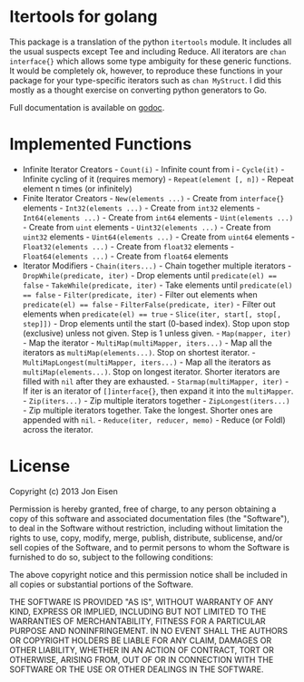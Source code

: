 # Itertools for golang

This package is a translation of the python `itertools` module. It includes all the usual suspects except Tee and including Reduce. All iterators are `chan interface{}` which allows some type ambiguity for these generic functions. It would be completely ok, however, to reproduce these functions in your package for your type-specific iterators such as `chan MyStruct`. I did this mostly as a thought exercise on converting python generators to Go.

Full documentation is available on [godoc](http://godoc.org/github.com/yanatan16/itertools).

# Implemented Functions

- Infinite Iterator Creators
		- `Count(i)` - Infinite count from i
		- `Cycle(it)` - Infinite cycling of it (requires memory)
		- `Repeat(element [, n])` - Repeat element n times (or infinitely)
- Finite Iterator Creators
		- `New(elements ...)` - Create from `interface{}` elements
		- `Int32(elements ...)` - Create from `int32` elements
		- `Int64(elements ...)` - Create from `int64` elements
		- `Uint(elements ...)` - Create from `uint` elements
		- `Uint32(elements ...)` - Create from `uint32` elements
		- `Uint64(elements ...)` - Create from `uint64` elements
		- `Float32(elements ...)` - Create from `float32` elements
		- `Float64(elements ...)` - Create from `float64` elements
- Iterator Modifiers
		- `Chain(iters...)` - Chain together multiple iterators
		- `DropWhile(predicate, iter)` - Drop elements until `predicate(el) == false`
		- `TakeWhile(predicate, iter)` - Take elements until `predicate(el) == false`
		- `Filter(predicate, iter)` - Filter out elements when `predicate(el) == false`
		- `FilterFalse(predicate, iter)` - Filter out elements when `predicate(el) == true`
		- `Slice(iter, start[, stop[, step]])` - Drop elements until the start (0-based index). Stop upon stop (exclusive) unless not given. Step is 1 unless given.
		- `Map(mapper, iter)` - Map the iterator
		- `MultiMap(multiMapper, iters...)` - Map all the iterators as `multiMap(elements...)`. Stop on shortest iterator.
		- `MultiMapLongest(multiMapper, iters...)` - Map all the iterators as `multiMap(elements...)`. Stop on longest iterator. Shorter iterators are filled with `nil` after they are exhausted.
		- `Starmap(multiMapper, iter)` - If iter is an iterator of `[]interface{}`, then expand it into the `multiMapper`.
		- `Zip(iters...)` - Zip multiple iterators together
		- `ZipLongest(iters...)` - Zip multiple iterators together. Take the longest. Shorter ones are appended with `nil`.
		- `Reduce(iter, reducer, memo)` - Reduce (or Foldl) across the iterator.

# License

Copyright (c) 2013 Jon Eisen

Permission is hereby granted, free of charge, to any person obtaining a copy
of this software and associated documentation files (the "Software"), to deal
in the Software without restriction, including without limitation the rights
to use, copy, modify, merge, publish, distribute, sublicense, and/or sell
copies of the Software, and to permit persons to whom the Software is
furnished to do so, subject to the following conditions:

The above copyright notice and this permission notice shall be included in
all copies or substantial portions of the Software.

THE SOFTWARE IS PROVIDED "AS IS", WITHOUT WARRANTY OF ANY KIND, EXPRESS OR
IMPLIED, INCLUDING BUT NOT LIMITED TO THE WARRANTIES OF MERCHANTABILITY,
FITNESS FOR A PARTICULAR PURPOSE AND NONINFRINGEMENT. IN NO EVENT SHALL THE
AUTHORS OR COPYRIGHT HOLDERS BE LIABLE FOR ANY CLAIM, DAMAGES OR OTHER
LIABILITY, WHETHER IN AN ACTION OF CONTRACT, TORT OR OTHERWISE, ARISING FROM,
OUT OF OR IN CONNECTION WITH THE SOFTWARE OR THE USE OR OTHER DEALINGS IN
THE SOFTWARE.